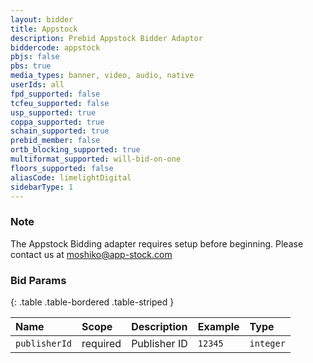 ```yaml
---
layout: bidder
title: Appstock
description: Prebid Appstock Bidder Adaptor
biddercode: appstock
pbjs: false
pbs: true
media_types: banner, video, audio, native
userIds: all
fpd_supported: false
tcfeu_supported: false
usp_supported: true
coppa_supported: true
schain_supported: true
prebid_member: false
ortb_blocking_supported: true
multiformat_supported: will-bid-on-one
floors_supported: false
aliasCode: limelightDigital
sidebarType: 1
---
```


### Note

The Appstock Bidding adapter requires setup before beginning. Please contact us at <moshiko@app-stock.com>

### Bid Params

{: .table .table-bordered .table-striped }

| Name          | Scope    | Description           | Example           | Type      |
|:--------------|:---------|:----------------------|:------------------|:----------|
| `publisherId` | required | Publisher ID          | `12345`           | `integer` |
